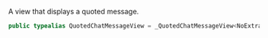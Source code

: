 
A view that displays a quoted message.

``` swift
public typealias QuotedChatMessageView = _QuotedChatMessageView<NoExtraData>
```
